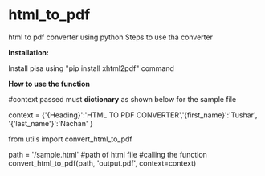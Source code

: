 # html_to_pdf
html to pdf converter using python
Steps to use tha converter

**Installation:**

Install pisa using "pip install xhtml2pdf" command

**How to use the function**

#context passed must **dictionary** as shown below for the sample file

context = {'{Heading}':'HTML TO PDF CONVERTER','{first_name}':'Tushar', '{'last_name'}':'Nachan' }

from utils import convert_html_to_pdf

path = '/sample.html' #path of html file
#calling the function
convert_html_to_pdf(path, 'output.pdf', context=context)
